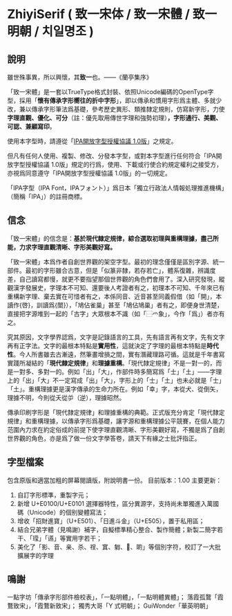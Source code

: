 # ZhiyiSerif ( 致一宋体 / 致一宋體 / 致一明朝 / 치일명조 ) 

## 說明

雖世殊事異，所以興懷，其**致一**也。——《蘭亭集序》

「致一宋體」是一套以TrueType格式封裝、依照Unicode編碼的OpenType字型，採用「**懷有傳承字形嚮往的折中字形**」，即以傳承和慣用字形爲主體、多就少改，兼以傳承字形筆法爲基礎，參考歷史異形、類推隸定規則，仿寫新字形，力使**字理直觀、優化、可分**（註：優先取用傳世字理和強勢初理）**，字形通行、美觀、可認、兼顧寫印**。

使用本字型時，請遵從「[IPA開放字型授權協議 1.0版](LICENSE.md)」之規定。

但凡有任何人使用、複製、修改、分發本字型，或對本字型進行任何符合「IPA開放字型授權協議 1.0版」規定的行爲，使用、下載或行使合約規定權利之接受方，亦視爲同意遵守「IPA開放字型授權協議 1.0版」的一切規定。

「IPA字型（IPA Font，IPAフォント）」爲日本「獨立行政法人情報処理推進機構」（簡稱「IPA」）的註冊商標。

## 信念

「致一宋體」的信念是：**基於現代隸定規律，綜合選取初理與重構理據，盡己所能，力求字理直觀清晰、字形美觀好寫。**

「致一宋體」本爲作者自創世界觀的架空字型。最初的理念僅僅是區別字源、統一部件。最初的字形雖合古意，但是「似篆非隸，若存若亡」，體系復雜，辨識度差，自己讀寫都慢，就更不要指望那個世界觀的角色們會用了。深入研究發現，縱觀漢字發展史，字理本不可知、還要後人考證者有之，初理本不可知、千年來已有重構新字理、棄去實在可惜者有之，本係同音、近音甚至同義假借（如「開」，本讀作{啓}，訓讀爲{闓}），「鳩佔雀巢」甚至「鳩佔鳩巢」者有之，即便身世清楚，直接把字源堆到一起的「古字」大眾根本不識（如「⿱爫象」，今作「爲」）者亦有之。

究其原因，文字學界認爲，文字是記錄語言的工具，先有語言再有文字，先有文字再有正字法。文字的最根本特點是**實用性**，這就決定了字理的最根本特點是**時代性**。今人所書雖去古漸遠，然筆畫增損之間，實有潛藏理路可循。這就是千年書寫實踐所凝結的「**現代隸定規律**」和**理據重構**。「現代隸定規律」不是一對一的，而是一對多、多對一的。例如「出」「大」，作部件時多簡寫爲「士」「土」——字理上的「出」「大」不一定寫成「出」「大」，字形上的「士」「土」也未必就是「士」「土」。重構理據更是漢字傳承的生命力所在。例如「幸」字，本從犬、從倒矢，理據不明，今則從夭從屰（逆），理據昭然。

傳承印刷字形是「現代隸定規律」和理據重構的典範。正式版充分肯定「現代隸定規律」和重構理據，以傳承字形爲基礎，讓字源和重構理據公平競賽，在個人能力范圍內力求在約定俗成的前提下使字理直觀清晰、字形美觀好寫，不獨是爲了自創世界觀的角色，亦是爲了做一份文字學答卷，請天下有緣之士批評指正。

## 字型檔案

包含原版和適當加粗的屏幕閱讀版，附說明書一份。
目前版本：1.00
主要更新：
1. 自訂字形標準，重製字元；
2. 新增 U+E0100/U+E0101 選擇器特性，區分異源字，支持尚未單獨進入萬國碼（Unicode）的個别變體寫法；
3. 增收「招財進寶」（U+E501）、「日進斗金」（U+E505），置于私用區；
4. 結合兄弟字體（見鳴謝）補字，自擬標準精心整合、製作簡體；新製二簡字若干、「𬎆」「䜩」等實用字若干；
5. 美化了「影、音、亲、杀、䄇、窴、匔、𦮙、啲」等個別字符，校訂了一大批擴展字的字理

## 鳴謝

一點字坊「傳承字形部件檢校表」，「一點明體」，「一點明體異體」；
落霞孤䳱「霞鶩致宋」，「霞鶩新致宋」；
獨秀大哥「Y 式明朝」；
GuiWonder「華英明朝」
